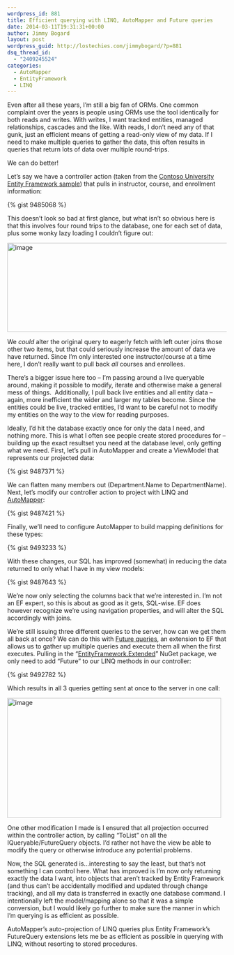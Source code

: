 ```yaml
---
wordpress_id: 881
title: Efficient querying with LINQ, AutoMapper and Future queries
date: 2014-03-11T19:31:31+00:00
author: Jimmy Bogard
layout: post
wordpress_guid: http://lostechies.com/jimmybogard/?p=881
dsq_thread_id:
  - "2409245524"
categories:
  - AutoMapper
  - EntityFramework
  - LINQ
---
```

Even after all these years, I’m still a big fan of ORMs. One common complaint over the years is people using ORMs use the tool identically for both reads and writes. With writes, I want tracked entities, managed relationships, cascades and the like. With reads, I don’t need any of that gunk, just an efficient means of getting a read-only view of my data. If I need to make multiple queries to gather the data, this often results in queries that return lots of data over multiple round-trips.

We can do better!

Let’s say we have a controller action (taken from the [Contoso University Entity Framework sample](http://www.asp.net/mvc/tutorials/getting-started-with-ef-using-mvc)) that pulls in instructor, course, and enrollment information:

{% gist 9485068 %}

This doesn’t look so bad at first glance, but what isn’t so obvious here is that this involves four round trips to the database, one for each set of data, plus some wonky lazy loading I couldn’t figure out:

[<img style="border-top: 0px;border-right: 0px;border-bottom: 0px;padding-top: 0px;padding-left: 0px;border-left: 0px;padding-right: 0px" border="0" alt="image" src="http://lostechies.com/jimmybogard/files/2014/03/image_thumb.png" width="512" height="204" />](http://lostechies.com/jimmybogard/files/2014/03/image.png)

We _could_ alter the original query to eagerly fetch with left outer joins those other two items, but that could seriously increase the amount of data we have returned. Since I’m only interested one instructor/course at a time here, I don’t really want to pull back _all_ courses and enrollees.

There’s a bigger issue here too – I’m passing around a live queryable around, making it possible to modify, iterate and otherwise make a general mess of things.&nbsp; Additionally, I pull back live entities and all entity data – again, more inefficient the wider and larger my tables become. Since the entities could be live, tracked entities, I’d want to be careful not to modify my entities on the way to the view for reading purposes.

Ideally, I’d hit the database exactly once for only the data I need, and nothing more. This is what I often see people create stored procedures for – building up the exact resultset you need at the database level, only getting what we need. First, let’s pull in AutoMapper and create a ViewModel that represents our projected data:

{% gist 9487371 %}

We can flatten many members out (Department.Name to DepartmentName). Next, let’s modify our controller action to project with LINQ and [AutoMapper](http://automapper.org/):

{% gist 9487421 %}

Finally, we’ll need to configure AutoMapper to build mapping definitions for these types:

{% gist 9493233 %}

With these changes, our SQL has improved (somewhat) in reducing the data returned to only what I have in my view models:

{% gist 9487643 %}

We’re now only selecting the columns back that we’re interested in. I’m not an EF expert, so this is about as good as it gets, SQL-wise. EF does however recognize we’re using navigation properties, and will alter the SQL accordingly with joins.

We’re still issuing three different queries to the server, how can we get them all back at once? We can do this with [Future queries](http://weblogs.asp.net/pwelter34/archive/2011/11/29/entity-framework-batch-update-and-future-queries.aspx), an extension to EF that allows us to gather up multiple queries and execute them all when the first executes. Pulling in the “[EntityFramework.Extended](https://www.nuget.org/packages/EntityFramework.Extended)” NuGet package, we only need to add “Future” to our LINQ methods in our controller:

{% gist 9492782 %}

Which results in all 3 queries getting sent at once to the server in one call:

[<img style="border-top: 0px;border-right: 0px;border-bottom: 0px;padding-top: 0px;padding-left: 0px;border-left: 0px;padding-right: 0px" border="0" alt="image" src="http://lostechies.com/jimmybogard/files/2014/03/image_thumb1.png" width="491" height="275" />](http://lostechies.com/jimmybogard/files/2014/03/image1.png)

One other modification I made is I ensured that all projection occurred within the controller action, by calling “ToList” on all the IQueryable/FutureQuery objects. I’d rather not have the view be able to modify the query or otherwise introduce any potential problems.

Now, the SQL generated is…interesting to say the least, but that’s not something I can control here. What has improved is I’m now only returning exactly the data I want, into objects that aren’t tracked by Entity Framework (and thus can’t be accidentally modified and updated through change tracking), and all my data is transferred in exactly one database command. I intentionally left the model/mapping alone so that it was a simple conversion, but I would likely go further to make sure the manner in which I’m querying is as efficient as possible.

AutoMapper’s auto-projection of LINQ queries plus Entity Framework’s FutureQuery extensions lets me be as efficient as possible in querying with LINQ, without resorting to stored procedures.
